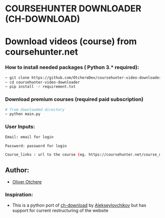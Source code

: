 # COURSEHUNTER DOWNLOADER (CH-DOWNLOAD)

# Download videos (course) from coursehunter.net

### How to install needed packages ( Python 3.* required):

```sh
~ git clone https://github.com/OtchereDev/coursehunter-video-downloader.git
~ cd coursehunter-video-downloader
~ pip install -r requirement.txt
```

### Download premium courses (required paid subscription)

```sh
# from downloaded directory
~ python main.py
```

### User Inputs:

```sh
Email: email for login

Password: password for login

Course_links : url to the course (eg. https://coursehunter.net/course_name)
```

## Author:

-   [Oliver Otchere](https://github.com/OtchereDev)


### Inspiration:

-  This is a python port of [ch-download](https://github.com/alekseylovchikov/ch-download) by [Alekseylovchikov](https://github.com/alekseylovchikov) but has support for current restructuring of the website